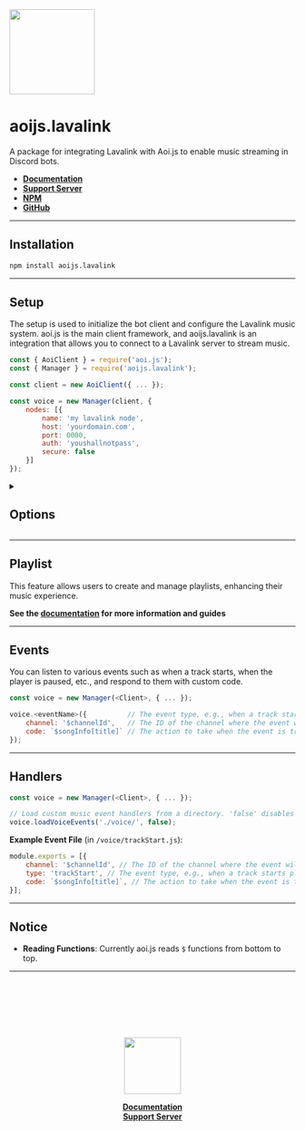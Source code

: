 <img src="https://cdn.noujs.my.id/guild/lavalink.png" width="150">

# aoijs.lavalink

A package for integrating Lavalink with Aoi.js to enable music streaming in Discord bots.

- **[ Documentation ](https://lavalink.noujs.my.id)**
- **[ Support Server ](https://discord.com/invite/hyQYXcVnmZ)**
- **[ NPM ](https://npmjs.org/package/aoijs.lavalink)**
- **[ GitHub ](https://github.com/tyowk/aoijs.lavalink)**

---

## Installation

```bash
npm install aoijs.lavalink
```

---

## Setup

The setup is used to initialize the bot client and configure the Lavalink music system. aoi.js is the main client framework, and aoijs.lavalink is an integration that allows you to connect to a Lavalink server to stream music.

```js
const { AoiClient } = require('aoi.js');
const { Manager } = require('aoijs.lavalink');

const client = new AoiClient({ ... });

const voice = new Manager(client, {
    nodes: [{
        name: 'my lavalink node',
        host: 'yourdomain.com',
        port: 0000,
        auth: 'youshallnotpass',
        secure: false
    }]
});
```

<details>
<summary><h2>Options</h2></summary>
    
```js
new Manager(<Client>, {
    nodes: [{
        name: string,
        host: string,
        port: number,
        auth: string,
        secure: boolean
    },{ /* add more node */ }],

    maxQueueSize?: number,
    maxPlaylistSize?: number,
    maxHistorySize?: number,
    searchEngine?: string,
    debug?: boolean,
    defaultVolume?: number,
    maxVolume?: number,
    noLimitVolume?: boolean,
    deleteNowPlaying?: boolean
});
```

### Default Options
| Option | Type | Default | Description |
|--------|------|---------|--------------------|
| nodes | **[`Array`](#node-options)** | | (see below) |
| maxQueueSize | number | 100 | Maximum number of tracks that can be queued for playback. |
| maxPlaylistSize | number | 100 | Maximum number of tracks that can be in a playlist. |
| maxHistorySize | number | 100 | Maximum number of tracks that can be saved in the history. |
| searchEngine | string | youtube | Default search engine. You can set this to 'soundcloud' or 'spotify' or others. |
| debug | boolean | false | Whether to enable debug logs for the music client. |
| defaultVolume | number | 100 | Set default volume when the player created. |
| maxVolume | number | 200 | Maximum volume player can handle. |
| noLimitVolume | boolean | false | Whether to enable no limit volume (not recommended). |
| deleteNowPlaying | number | 200 | Whether to enable auto-delete now playing message when track ends. |

### Node Options
| Option | Type | Description |
|--------|------|--------------------|
| Name | string | custom name for the Lavalink node (can be any string) |
| host | string | URL to your Lavalink node. Replace with your actual Lavalink server URL. |
| port | number | Your lavalink server port. |
| auth | boolean | Authentication password for the Lavalink node. |
| secure | boolean | Set to true if your Lavalink server uses SSL/TLS (HTTPS). |

see [here](https://guide.shoukaku.shipgirl.moe/guides/2-options/) for more client options.

</details>

---

## Playlist

This feature allows users to create and manage playlists, enhancing their music experience.

**See the [documentation](https://lavalink.noujs.my.id/guides/playlist) for more information and guides**

---

## Events

You can listen to various events such as when a track starts, when the player is paused, etc., and respond to them with custom code.

```js
const voice = new Manager(<Client>, { ... });

voice.<eventName>({          // The event type, e.g., when a track starts playing ('trackStart').
    channel: '$channelId',   // The ID of the channel where the event will trigger (can be dynamic or static).
    code: `$songInfo[title]` // The action to take when the event is triggered. Here it will return the title of the song.
});
```

---

## Handlers

```js
const voice = new Manager(<Client>, { ... });

// Load custom music event handlers from a directory. 'false' disables debug logs.
voice.loadVoiceEvents('./voice/', false);
```

**Example Event File** (in `/voice/trackStart.js`):

```js
module.exports = [{
    channel: '$channelId', // The ID of the channel where the event will trigger (can be dynamic or static).
    type: 'trackStart', // The event type, e.g., when a track starts playing ('trackStart').
    code: `$songInfo[title]`, // The action to take when the event is triggered. Here it will return the title of the song.
}];
```

---

## Notice

- **Reading Functions**: Currently aoi.js reads `$` functions from bottom to top.

---

<div align="center">
<br>
<br>
<br>
<br>
<br>
<br>
<img src="https://cdn.noujs.my.id/guild/lavabird.png" width="100">
<br>

**[ Documentation ](https://lavalink.noujs.my.id)** <br>
**[ Support Server ](https://discord.com/invite/hyQYXcVnmZ)**

</div>
